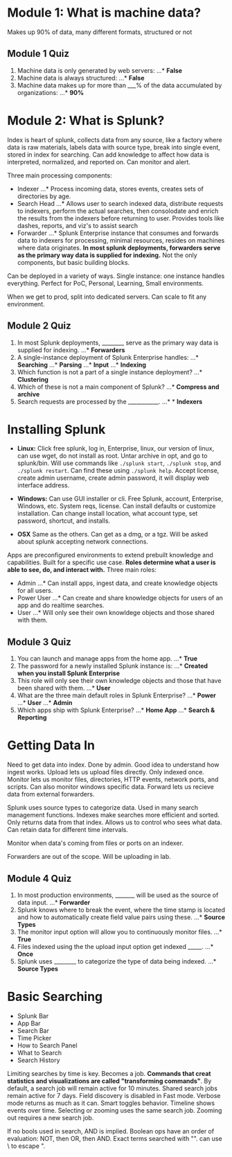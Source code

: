 # Module 1: What is machine data?

Makes up 90% of data, many different formats, structured or not

## Module 1 Quiz
1. Machine data is only generated by web servers: 
...* **False**
2. Machine data is always structured: 
...* **False**
3. Machine data makes up for more than ___% of the data accumulated by organizations: 
...* **90%**

# Module 2: What is Splunk?

Index is heart of splunk, collects data from any source, like a factory where data is raw materials, labels data with source type, break into single event, stored in index for searching. Can add knowledge to affect how data is interpreted, normalized, and reported on. Can monitor and alert. 

Three main processing components: 
* Indexer
...* Process incoming data, stores events, creates sets of directories by age. 
* Search Head
...* Allows user to search indexed data, distribute requests to indexers, perform the actual searches, then consolodate and enrich the results from the indexers before returning to user. Provides tools like dashes, reports, and viz's to assist search
* Forwarder
...* Splunk Enterprise instance that consumes and forwards data to indexers for processing, minimal resources, resides on machines where data originates. **In most splunk deployments, forwarders serve as the primary way data is supplied for indexing.** Not the only components, but basic building blocks.

Can be deployed in a variety of ways. Single instance: one instance handles everything. Perfect for PoC, Personal, Learning, Small environments. 

When we get to prod, split into dedicated servers. Can scale to fit any environment. 

## Module 2 Quiz
1. In most Splunk deployments, ________ serve as the primary way data is supplied for indexing.
...* **Forwarders**
2. A single-instance deployment of Splunk Enterprise handles:
...* **Searching**
...* **Parsing**
...* **Input**
...* **Indexing**
3. Which function is not a part of a single instance deployment?
...* **Clustering**
4. Which of these is not a main component of Splunk?
...* **Compress and archive**
5. Search requests are processed by the ___________.
...* * **Indexers**

# Installing Splunk

* **Linux:** Click free splunk, log in, Enterprise, linux, our version of linux, can use wget, do not install as root. Untar archive in opt, and go to splunk/bin. Will use commands like `./splunk start`, `./splunk stop`, and `./splunk restart`. Can find these using `./splunk help`. Accept license, create admin username, create admin password, it will display web interface address.

* **Windows:** Can use GUI installer or cli. Free Splunk, account, Enterprise, Windows, etc. System reqs, license. Can install defaults or customize installation. Can change install location, what account type, set password, shortcut, and installs. 

* **OSX** Same as the others. Can get as a dmg, or a tgz. Will be asked about splunk accepting network connections. 

Apps are preconfigured environments to extend prebuilt knowledge and capabilities. Built for a specific use case. **Roles determine what a user is able to see, do, and interact with.** Three main roles:
* Admin
...* Can install apps, ingest data, and create knowledge objects for all users.
* Power User
...* Can create and share knowledge objects for users of an app and do realtime searches.
* User
...* Will only see their own knowldege objects and those shared with them.

## Module 3 Quiz
1. You can launch and manage apps from the home app.
...* **True**
2. The password for a newly installed Splunk instance is:
...* **Created when you install Splunk Enterprise**
3. This role will only see their own knowledge objects and those that have been shared with them.
...* **User**
4. What are the three main default roles in Splunk Enterprise?
...* **Power**
...* **User**
...* **Admin**
5. Which apps ship with Splunk Enterprise?
...* **Home App**
...* **Search & Reporting**

# Getting Data In

Need to get data into index. Done by admin. Good idea to understand how ingest works. Upload lets us upload files directly. Only indexed once. Monitor lets us monitor files, directories, HTTP events, network ports, and scripts. Can also monitor windows specific data. Forward lets us recieve data from external forwarders. 

Splunk uses source types to categorize data. Used in many search management functions. Indexes make searches more efficient and sorted. Only returns data from that index. Allows us to control who sees what data. Can retain data for different time intervals. 

Monitor when data's coming from files or ports on an indexer. 

Forwarders are out of the scope. Will be uploading in lab. 

## Module 4 Quiz
1. In most production environments, _______ will be used as the source of data input.
...* **Forwarder**
2. Splunk knows where to break the event, where the time stamp is located and how to automatically create field value pairs using these.
...* **Source Types**
3. The monitor input option will allow you to continuously monitor files.
...* **True**
4. Files indexed using the the upload input option get indexed _____.
...* **Once**
5. Splunk uses ________ to categorize the type of data being indexed.
...* **Source Types**

# Basic Searching

* Splunk Bar
* App Bar
* Search Bar
* Time Picker
* How to Search Panel
* What to Search
* Search History

Limiting searches by time is key. Becomes a job. **Commands that creat statistics and visualizations are called "transforming commands"**. By default, a search job will remain active for 10 minutes. Shared search jobs remain active for 7 days. Field discovery is disabled in Fast mode. Verbose mode returns as much as it can. Smart toggles behavior. Timeline shows events over time. Selecting or zooming uses the same search job. Zooming out requires a new search job. 

If no bools used in search, AND is implied. Boolean ops have an order of evaluation: NOT, then OR, then AND. Exact terms searched with "". can use \ to escape ".

